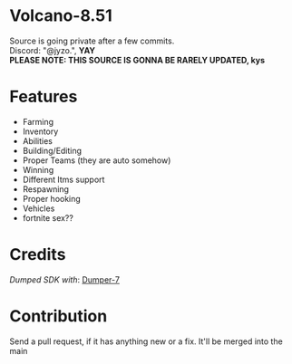 # Volcano-8.51
Source is going private after a few commits.
</br>
Discord: "@jyzo.",
**YAY**
</br>
**PLEASE NOTE: THIS SOURCE IS GONNA BE RARELY UPDATED, kys**
</br>

# Features
- Farming
- Inventory
- Abilities
- Building/Editing
- Proper Teams (they are auto somehow)
- Winning
- Different ltms support
- Respawning
- Proper hooking
- Vehicles
- fortnite sex??
 
# Credits
*Dumped SDK with*: [Dumper-7](https://github.com/Encryqed/Dumper-7)

# Contribution
Send a pull request, if it has anything new or a fix. It'll be merged into the main
